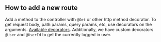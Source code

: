 ## How to add a new route

Add a method to the controller with `@Get` or other http method decorator.
To get request body, path params, query params, etc, use decorators on the arguments. [Available decorators](https://docs.nestjs.com/controllers#request-object). Additionally, we have custom decorators `@User` and `@UserId` to get the currently logged in user.
